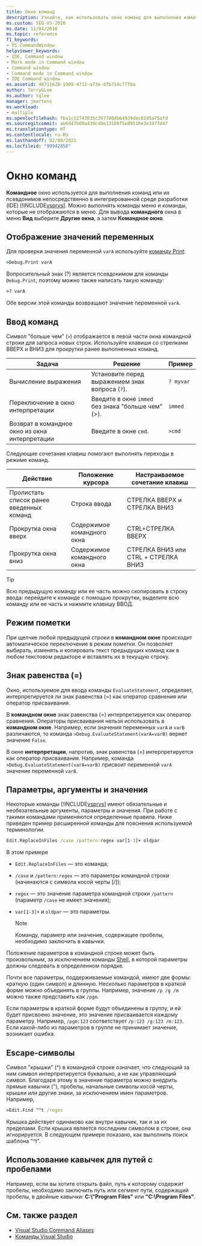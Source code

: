 ```yaml
---
title: Окно команд
description: Узнайте, как использовать окно команд для выполнения команд или псевдонимов непосредственно в интегрированной среде разработки Visual Studio.
ms.custom: SEO-VS-2020
ms.date: 11/04/2016
ms.topic: reference
f1_keywords:
- VS.CommandWindow
helpviewer_keywords:
- IDE, Command window
- Mark mode in Command window
- Command window
- Command mode in Command window
- IDE Command window
ms.assetid: 48711628-1909-4713-a73e-d7b714c77f8a
author: TerryGLee
ms.author: tglee
manager: jmartens
ms.workload:
- multiple
ms.openlocfilehash: fba1c12743035c397780db64939dec8195a75afd
ms.sourcegitcommit: ae6d47b09a439cd0e13180f5e89510e3e347fd47
ms.translationtype: HT
ms.contentlocale: ru-RU
ms.lasthandoff: 02/08/2021
ms.locfileid: "99942858"
---
```

# <a name="command-window"></a>Окно команд
**Командное** окно используется для выполнения команд или их псевдонимов непосредственно в интегрированной среде разработки (IDE) [!INCLUDE[vsprvs](../../code-quality/includes/vsprvs_md.md)]. Можно выполнять команды меню и команды, которые не отображаются в меню. Для вывода **командного** окна в меню **Вид** выберите **Другие окна**, а затем **Командное окно**.

## <a name="displaying-the-values-of-variables"></a>Отображение значений переменных
Для проверки значения переменной `varA` используйте [команду Print](../../ide/reference/print-command.md):

```cmd
>Debug.Print varA
```

Вопросительный знак (?) является псевдонимом для команды `Debug.Print`, поэтому можно также написать такую команду:

```cmd
>? varA
```

Обе версии этой команды возвращают значение переменной `varA`.

## <a name="entering-commands"></a>Ввод команд
Символ "больше чем" (`>`) отображается в левой части окна командной строки для запроса новых строк. Используйте клавиши со стрелками ВВЕРХ и ВНИЗ для прокрутки ранее выполненных команд.

|Задача|Решение|Пример|
|----------|--------------|-------------|
|Вычисление выражения|Установите перед выражением знак вопроса (`?`).|`? myvar`|
|Переключение в окно интерпретации|Введите в окне `immed` без знака "больше чем" (>).|`immed`|
|Возврат в командное окно из окна интерпретации|Введите в окне `cmd`.|`>cmd`|

Следующие сочетания клавиш помогают выполнять переходы в режиме команд.

|Действие|Положение курсора|Настраиваемое сочетание клавиш|
|------------| - |----------------|
|Пролистать список ранее введенных команд|Строка ввода|СТРЕЛКА ВВЕРХ и СТРЕЛКА ВНИЗ|
|Прокрутка окна вверх|Содержимое командного окна|CTRL+СТРЕЛКА ВВЕРХ|
|Прокрутка окна вниз|Содержимое командного окна|СТРЕЛКА ВНИЗ или CTRL + СТРЕЛКА ВНИЗ|

> [!TIP]
> Всю предыдущую команду или ее часть можно скопировать в строку ввода: перейдите к команде с помощью прокрутки, выделите всю команду или ее часть и нажмите клавишу ВВОД.

## <a name="mark-mode"></a>Режим пометки
При щелчке любой предыдущей строки в **командном окне** происходит автоматическое переключение в режим пометки. Он позволяет выбирать, изменять и копировать текст предыдущих команд как в любом текстовом редакторе и вставлять их в текущую строку.

## <a name="the-equals--sign"></a>Знак равенства (=)
Окно, используемое для ввода команды `EvaluateStatement`, определяет, интерпретируется ли знак равенства (=) как оператор сравнения или оператор присваивания.

В **командном окне** знак равенства (=) интерпретируется как оператор сравнения. Операторы присваивания нельзя использовать в **командном окне**. Например, если значения переменных `varA` и `varB` различаются, то команда `>Debug.EvaluateStatement(varA=varB)` вернет значение `False`.

В окне **интерпретации**, напротив, знак равенства (=) интерпретируется как оператор присваивания. Например, команда `>Debug.EvaluateStatement(varA=varB)` присвоит переменной `varA` значение переменной `varB`.

## <a name="parameters-switches-and-values"></a>Параметры, аргументы и значения
Некоторые команды [!INCLUDE[vsprvs](../../code-quality/includes/vsprvs_md.md)] имеют обязательные и необязательные аргументы, параметры и значения. При работе с такими командами применяются определенные правила. Ниже приведен пример расширенной команды для пояснения используемой терминологии.

```cmd
Edit.ReplaceInFiles /case /pattern:regex var[1-3]+ oldpar
```

В этом примере

- `Edit.ReplaceInFiles` — это команда;

- `/case` и `/pattern:regex` — это параметры командной строки (начинаются с символа косой черты [/]);

- `regex` — это значение параметра командной строки `/pattern` (параметр `/case` не имеет значения);

- `var[1-3]+` и `oldpar` — это параметры.

    > [!NOTE]
    > Команду, параметр или значение, содержащее пробелы, необходимо заключить в кавычки.

Положение параметров в командной строке может быть произвольным, за исключением команды [Shell](../../ide/reference/shell-command.md), в которой параметры должны следовать в определенном порядке.

Почти все параметры, поддерживаемые командой, имеют две формы: краткую (один символ) и длинную. Несколько параметров в краткой форме можно объединять в группы. Например, значение `/p /g /m` можно также представить как `/pgm`.

Если параметры в краткой форме будут объединены в группу, и ей будет присвоено значение, это значение присваивается каждому параметру. Например, `/pgm:123` соответствует `/p:123 /g:123 /m:123`. Если какой-либо из параметров в группе не принимает значение, возникает ошибка.

## <a name="escape-characters"></a>Escape-символы
Символ "крышки" (^) в командной строке означает, что следующий за ним символ интерпретируется буквально, а не как управляющий символ. Благодаря этому в значение параметра можно внедрить прямые кавычки ("), пробелы, начальные символы косой черты, крышки или другие знаки, за исключением имен параметров. Например,

```cmd
>Edit.Find ^^t /regex
```

Крышка действует одинаково как внутри кавычек, так и за их пределами. Если крышка является последним символом в строке, она игнорируется. В следующем примере показано, как выполнить поиск шаблона "^t".

## <a name="use-quotes-for-path-names-with-spaces"></a>Использование кавычек для путей с пробелами
Например, если вы хотите открыть файл, путь к которому содержит пробелы, необходимо заключить путь или сегмент пути, содержащий пробелы, в двойные кавычки: **C:\\"Program Files"** или **"C:\Program Files"**.

## <a name="see-also"></a>См. также раздел

- [Visual Studio Command Aliases](../../ide/reference/visual-studio-command-aliases.md)
- [Команды Visual Studio](../../ide/reference/visual-studio-commands.md)
